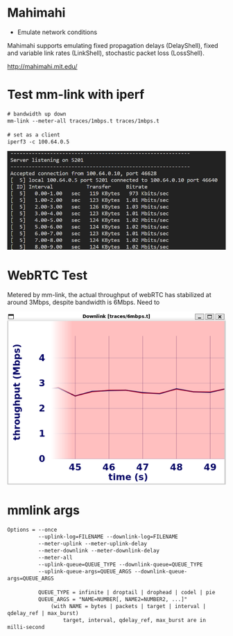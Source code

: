 # Mahimahi

- Emulate network conditions

Mahimahi supports emulating fixed propagation delays (DelayShell), fixed and variable link rates (LinkShell), stochastic packet loss (LossShell).

http://mahimahi.mit.edu/

# Test mm-link with iperf
 
```
# bandwidth up down
mm-link --meter-all traces/1mbps.t traces/1mbps.t

# set as a client 
iperf3 -c 100.64.0.5
```
![Alt text](image/iperf.png)


# WebRTC Test

Metered by mm-link, the actual throughput of webRTC has stabilized at around 3Mbps, despite bandwidth is 6Mbps. Need to 

![Alt text](image/rtc_cap.png)


# mmlink args

```
Options = --once
          --uplink-log=FILENAME --downlink-log=FILENAME
          --meter-uplink --meter-uplink-delay
          --meter-downlink --meter-downlink-delay
          --meter-all
          --uplink-queue=QUEUE_TYPE --downlink-queue=QUEUE_TYPE
          --uplink-queue-args=QUEUE_ARGS --downlink-queue-args=QUEUE_ARGS

          QUEUE_TYPE = infinite | droptail | drophead | codel | pie
          QUEUE_ARGS = "NAME=NUMBER[, NAME2=NUMBER2, ...]"
              (with NAME = bytes | packets | target | interval | qdelay_ref | max_burst)
                  target, interval, qdelay_ref, max_burst are in milli-second

```

